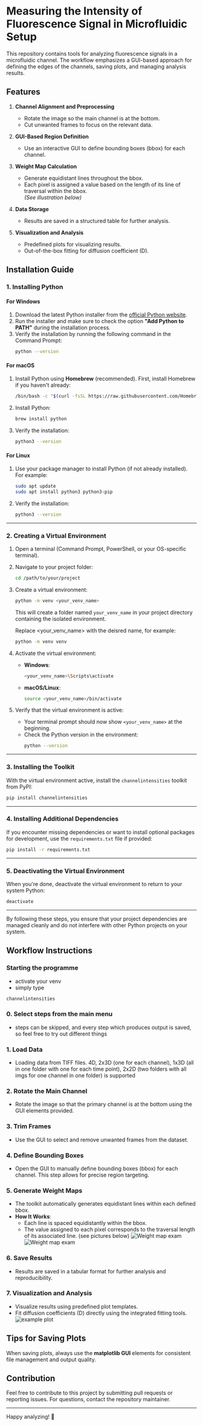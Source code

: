 # Measuring the Intensity of Fluorescence Signal in Microfluidic Setup 

This repository contains tools for analyzing fluorescence signals in a microfluidic channel. The workflow emphasizes a GUI-based approach for defining the edges of the channels, saving plots, and managing analysis results.

## Features

1. **Channel Alignment and Preprocessing**  
   - Rotate the image so the main channel is at the bottom.
   - Cut unwanted frames to focus on the relevant data.

2. **GUI-Based Region Definition**  
   - Use an interactive GUI to define bounding boxes (bbox) for each channel.

3. **Weight Map Calculation**  
   - Generate equidistant lines throughout the bbox. 
   - Each pixel is assigned a value based on the length of its line of traversal within the bbox.  
   *(See illustration below)*

4. **Data Storage**  
   - Results are saved in a structured table for further analysis.

5. **Visualization and Analysis**  
   - Predefined plots for visualizing results.
   - Out-of-the-box fitting for diffusion coefficient (D).

## Installation Guide

### 1. **Installing Python**
   
#### **For Windows**
1. Download the latest Python installer from the [official Python website](https://www.python.org/).
2. Run the installer and make sure to check the option **"Add Python to PATH"** during the installation process.
3. Verify the installation by running the following command in the Command Prompt:
   ```bash
   python --version
   ```
   
#### **For macOS**
1. Install Python using **Homebrew** (recommended). First, install Homebrew if you haven't already:
   ```bash
   /bin/bash -c "$(curl -fsSL https://raw.githubusercontent.com/Homebrew/install/HEAD/install.sh)"
   ```
2. Install Python:
   ```bash
   brew install python
   ```
3. Verify the installation:
   ```bash
   python3 --version
   ```

#### **For Linux**
1. Use your package manager to install Python (if not already installed). For example:
   ```bash
   sudo apt update
   sudo apt install python3 python3-pip
   ```
2. Verify the installation:
   ```bash
   python3 --version
   ```

---

### 2. **Creating a Virtual Environment**

1. Open a terminal (Command Prompt, PowerShell, or your OS-specific terminal).
2. Navigate to your project folder:
   ```bash
   cd /path/to/your/project
   ```
3. Create a virtual environment:
   ```bash
   python -m venv <your_venv_name>
   ```
   This will create a folder named `your_venv_name` in your project directory containing the isolated environment.

   Replace <your_venv_name> with the deisred name, for example:

   ```bash
   python -m venv venv
   ```
4. Activate the virtual environment:
   - **Windows**:
     ```bash
     <your_venv_name>\Scripts\activate
     ```
   - **macOS/Linux**:
     ```bash
     source <your_venv_name>/bin/activate
     ```

5. Verify that the virtual environment is active:
   - Your terminal prompt should now show `<your_venv_name>` at the beginning.
   - Check the Python version in the environment:
     ```bash
     python --version
     ```

---

### 3. **Installing the Toolkit**

With the virtual environment active, install the `channelintensities` toolkit from PyPI:

```bash
pip install channelintensities
```

---

### 4. **Installing Additional Dependencies**

If you encounter missing dependencies or want to install optional packages for development, use the `requirements.txt` file if provided:

```bash
pip install -r requirements.txt
```

---

### 5. **Deactivating the Virtual Environment**

When you're done, deactivate the virtual environment to return to your system Python:

```bash
deactivate
```

---

By following these steps, you ensure that your project dependencies are managed cleanly and do not interfere with other Python projects on your system. 

## Workflow Instructions
### Starting the programme
- activate your venv
- simply type
```bash
channelintensities
```
### 0. Select steps from the main menu
- steps can be skipped, and every step which produces output is saved, so feel free to try out different things

### 1. Load Data
- Loading data from TIFF files. 4D, 2x3D (one for each channel), 1x3D (all in one folder with one for each time point), 2x2D (two folders with all imgs for one channel in one folder) is supported

### 2. Rotate the Main Channel
- Rotate the image so that the primary channel is at the bottom using the GUI elements provided.

### 3. Trim Frames
- Use the GUI to select and remove unwanted frames from the dataset.

### 4. Define Bounding Boxes
- Open the GUI to manually define bounding boxes (bbox) for each channel. This step allows for precise region targeting.

### 5. Generate Weight Maps
- The toolkit automatically generates equidistant lines within each defined bbox.  
- **How It Works**: 
  - Each line is spaced equidistantly within the bbox.  
  - The value assigned to each pixel corresponds to the traversal length of its associated line. (see pictures below)
![Weight map exam](https://github.com/Teranis/channelintensities/blob/011662aa5e312d5bd46486b3b614adc40b65501a/imgs/image.svg)
![Weight map exam](https://github.com/Teranis/channelintensities/blob/011662aa5e312d5bd46486b3b614adc40b65501a/imgs/image2.svg)


### 6. Save Results
- Results are saved in a tabular format for further analysis and reproducibility.

### 7. Visualization and Analysis
- Visualize results using predefined plot templates.
- Fit diffusion coefficients (D) directly using the integrated fitting tools.
![example plot](https://github.com/Teranis/channelintensities/blob/cee94c5464c6590303a13e8711a69f987bcb6598/imgs/exampleplot.jpg)

## Tips for Saving Plots

When saving plots, always use the **matplotlib GUI** elements for consistent file management and output quality.

## Contribution

Feel free to contribute to this project by submitting pull requests or reporting issues. For questions, contact the repository maintainer.

---

Happy analyzing! 🎉
